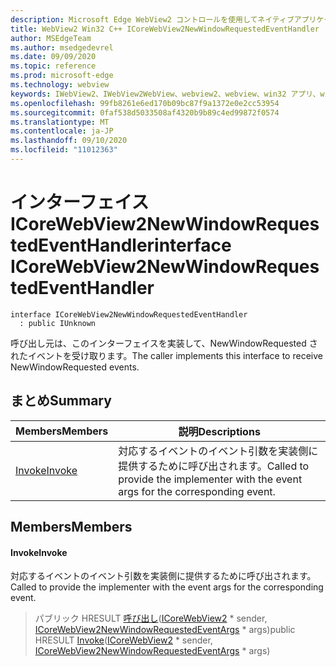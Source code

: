 ```yaml
---
description: Microsoft Edge WebView2 コントロールを使用してネイティブアプリケーションに web 技術 (HTML、CSS、JavaScript) を埋め込む
title: WebView2 Win32 C++ ICoreWebView2NewWindowRequestedEventHandler
author: MSEdgeTeam
ms.author: msedgedevrel
ms.date: 09/09/2020
ms.topic: reference
ms.prod: microsoft-edge
ms.technology: webview
keywords: IWebView2、IWebView2WebView、webview2、webview、win32 アプリ、win32、edge、ICoreWebView2、ICoreWebView2Controller、browser control、edge html、ICoreWebView2NewWindowRequestedEventHandler
ms.openlocfilehash: 99fb8261e6ed170b09bc87f9a1372e0e2cc53954
ms.sourcegitcommit: 0faf538d5033508af4320b9b89c4ed99872f0574
ms.translationtype: MT
ms.contentlocale: ja-JP
ms.lasthandoff: 09/10/2020
ms.locfileid: "11012363"
---
```

# <span data-ttu-id="9fc08-104">インターフェイス ICoreWebView2NewWindowRequestedEventHandler</span><span class="sxs-lookup"><span data-stu-id="9fc08-104">interface ICoreWebView2NewWindowRequestedEventHandler</span></span> 

```
interface ICoreWebView2NewWindowRequestedEventHandler
  : public IUnknown
```

<span data-ttu-id="9fc08-105">呼び出し元は、このインターフェイスを実装して、NewWindowRequested されたイベントを受け取ります。</span><span class="sxs-lookup"><span data-stu-id="9fc08-105">The caller implements this interface to receive NewWindowRequested events.</span></span>

## <span data-ttu-id="9fc08-106">まとめ</span><span class="sxs-lookup"><span data-stu-id="9fc08-106">Summary</span></span>

 <span data-ttu-id="9fc08-107">Members</span><span class="sxs-lookup"><span data-stu-id="9fc08-107">Members</span></span>                        | <span data-ttu-id="9fc08-108">説明</span><span class="sxs-lookup"><span data-stu-id="9fc08-108">Descriptions</span></span>
--------------------------------|---------------------------------------------
[<span data-ttu-id="9fc08-109">Invoke</span><span class="sxs-lookup"><span data-stu-id="9fc08-109">Invoke</span></span>](#invoke) | <span data-ttu-id="9fc08-110">対応するイベントのイベント引数を実装側に提供するために呼び出されます。</span><span class="sxs-lookup"><span data-stu-id="9fc08-110">Called to provide the implementer with the event args for the corresponding event.</span></span>

## <span data-ttu-id="9fc08-111">Members</span><span class="sxs-lookup"><span data-stu-id="9fc08-111">Members</span></span>

#### <span data-ttu-id="9fc08-112">Invoke</span><span class="sxs-lookup"><span data-stu-id="9fc08-112">Invoke</span></span> 

<span data-ttu-id="9fc08-113">対応するイベントのイベント引数を実装側に提供するために呼び出されます。</span><span class="sxs-lookup"><span data-stu-id="9fc08-113">Called to provide the implementer with the event args for the corresponding event.</span></span>

> <span data-ttu-id="9fc08-114">パブリック HRESULT [呼び出し](#invoke)([ICoreWebView2](icorewebview2.md) \* sender, [ICoreWebView2NewWindowRequestedEventArgs](icorewebview2newwindowrequestedeventargs.md) \* args)</span><span class="sxs-lookup"><span data-stu-id="9fc08-114">public HRESULT [Invoke](#invoke)([ICoreWebView2](icorewebview2.md) \* sender, [ICoreWebView2NewWindowRequestedEventArgs](icorewebview2newwindowrequestedeventargs.md) \* args)</span></span>

